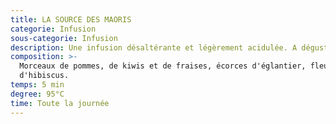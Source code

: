```yaml
---
title: LA SOURCE DES MAORIS
categorie: Infusion
sous-categorie: Infusion
description: Une infusion désaltérante et légèrement acidulée. A déguster chaude ou glacée!
composition: >-
  Morceaux de pommes, de kiwis et de fraises, écorces d'églantier, fleurs
  d'hibiscus.
temps: 5 min
degree: 95°C
time: Toute la journée
---
```


